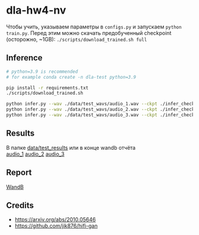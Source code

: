 # dla-hw4-nv

Чтобы учить, указываем параметры в `configs.py` и запускаем `python train.py`.
Перед этим можно скачать предобученный checkpoint (осторожно, ~1GB): `./scripts/download_trained.sh full`

## Inference
```bash
# python=3.9 is recommended
# for example conda create -n dla-test python=3.9

pip install -r requirements.txt
./scripts/download_trained.sh

python infer.py --wav ./data/test_wavs/audio_1.wav --ckpt ./infer_checkpoint.dict
python infer.py --wav ./data/test_wavs/audio_2.wav --ckpt ./infer_checkpoint.dict
python infer.py --wav ./data/test_wavs/audio_3.wav --ckpt ./infer_checkpoint.dict
```

## Results
В папке [data/test_results](https://github.com/DanWallgun/dla-hw4-nv/blob/main/data/test_results/) или в конце wandb отчёта  
[audio_1](https://github.com/DanWallgun/dla-hw4-nv/raw/main/data/test_results/vocoder-audio_1.wav)
[audio_2](https://github.com/DanWallgun/dla-hw4-nv/raw/main/data/test_results/vocoder-audio_2.wav)
[audio_3](https://github.com/DanWallgun/dla-hw4-nv/raw/main/data/test_results/vocoder-audio_2.wav)

## Report 
[WandB](https://wandb.ai/danwallgun/hifi-gan/reports/DLA-HW4-NV-Report--VmlldzozMTk3MTI5)

## Credits
- https://arxiv.org/abs/2010.05646
- https://github.com/jik876/hifi-gan

